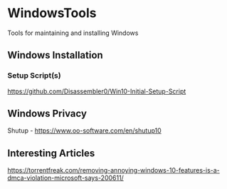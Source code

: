 # WindowsTools
Tools for maintaining and installing Windows

## Windows Installation

### Setup Script(s)
https://github.com/Disassembler0/Win10-Initial-Setup-Script

## Windows Privacy

Shutup - https://www.oo-software.com/en/shutup10

## Interesting Articles
https://torrentfreak.com/removing-annoying-windows-10-features-is-a-dmca-violation-microsoft-says-200611/